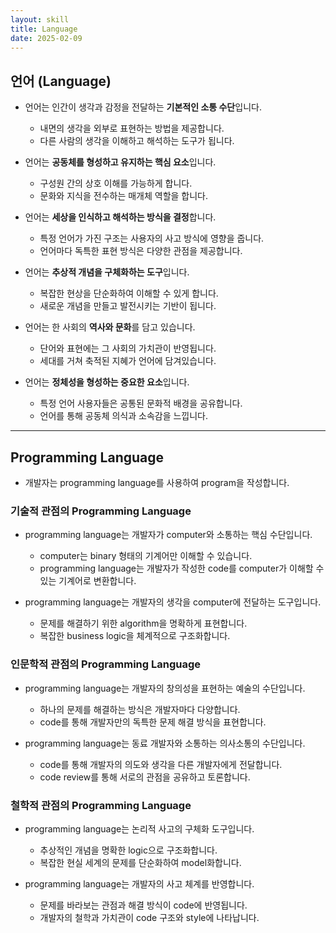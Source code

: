 ```yaml
---
layout: skill
title: Language
date: 2025-02-09
---
```



## 언어 (Language)

- 언어는 인간이 생각과 감정을 전달하는 **기본적인 소통 수단**입니다.
    - 내면의 생각을 외부로 표현하는 방법을 제공합니다.
    - 다른 사람의 생각을 이해하고 해석하는 도구가 됩니다.

- 언어는 **공동체를 형성하고 유지하는 핵심 요소**입니다.
    - 구성원 간의 상호 이해를 가능하게 합니다.
    - 문화와 지식을 전수하는 매개체 역할을 합니다.

- 언어는 **세상을 인식하고 해석하는 방식을 결정**합니다.
    - 특정 언어가 가진 구조는 사용자의 사고 방식에 영향을 줍니다.
    - 언어마다 독특한 표현 방식은 다양한 관점을 제공합니다.

- 언어는 **추상적 개념을 구체화하는 도구**입니다.
    - 복잡한 현상을 단순화하여 이해할 수 있게 합니다.
    - 새로운 개념을 만들고 발전시키는 기반이 됩니다.

- 언어는 한 사회의 **역사와 문화**를 담고 있습니다.
    - 단어와 표현에는 그 사회의 가치관이 반영됩니다.
    - 세대를 거쳐 축적된 지혜가 언어에 담겨있습니다.

- 언어는 **정체성을 형성하는 중요한 요소**입니다.
    - 특정 언어 사용자들은 공통된 문화적 배경을 공유합니다.
    - 언어를 통해 공동체 의식과 소속감을 느낍니다.


---


## Programming Language

- 개발자는 programming language를 사용하여 program을 작성합니다.


### 기술적 관점의 Programming Language

- programming language는 개발자가 computer와 소통하는 핵심 수단입니다.
    - computer는 binary 형태의 기계어만 이해할 수 있습니다.
    - programming language는 개발자가 작성한 code를 computer가 이해할 수 있는 기계어로 변환합니다.

- programming language는 개발자의 생각을 computer에 전달하는 도구입니다.
    - 문제를 해결하기 위한 algorithm을 명확하게 표현합니다.
    - 복잡한 business logic을 체계적으로 구조화합니다.


### 인문학적 관점의 Programming Language

- programming language는 개발자의 창의성을 표현하는 예술의 수단입니다.
    - 하나의 문제를 해결하는 방식은 개발자마다 다양합니다.
    - code를 통해 개발자만의 독특한 문제 해결 방식을 표현합니다.

- programming language는 동료 개발자와 소통하는 의사소통의 수단입니다.
    - code를 통해 개발자의 의도와 생각을 다른 개발자에게 전달합니다.
    - code review를 통해 서로의 관점을 공유하고 토론합니다.


### 철학적 관점의 Programming Language

- programming language는 논리적 사고의 구체화 도구입니다.
    - 추상적인 개념을 명확한 logic으로 구조화합니다.
    - 복잡한 현실 세계의 문제를 단순화하여 model화합니다.

- programming language는 개발자의 사고 체계를 반영합니다.
    - 문제를 바라보는 관점과 해결 방식이 code에 반영됩니다.
    - 개발자의 철학과 가치관이 code 구조와 style에 나타납니다.